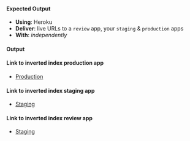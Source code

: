#### Expected Output
- **Using**: Heroku
- **Deliver**: live URLs to a `review` app, your `staging` & `production` apps
- **With**: *independently*

#### Output

#### Link to inverted index production app
 - [Production](https://e-inverted-index.herokuapp.com/)

#### Link to inverted index staging app
 - [Staging](https://e-inverted-index-staging.herokuapp.com/)

#### Link to inverted index review app
 - [Staging](https://e-inverted-index-staging-pr-8.herokuapp.com/)


